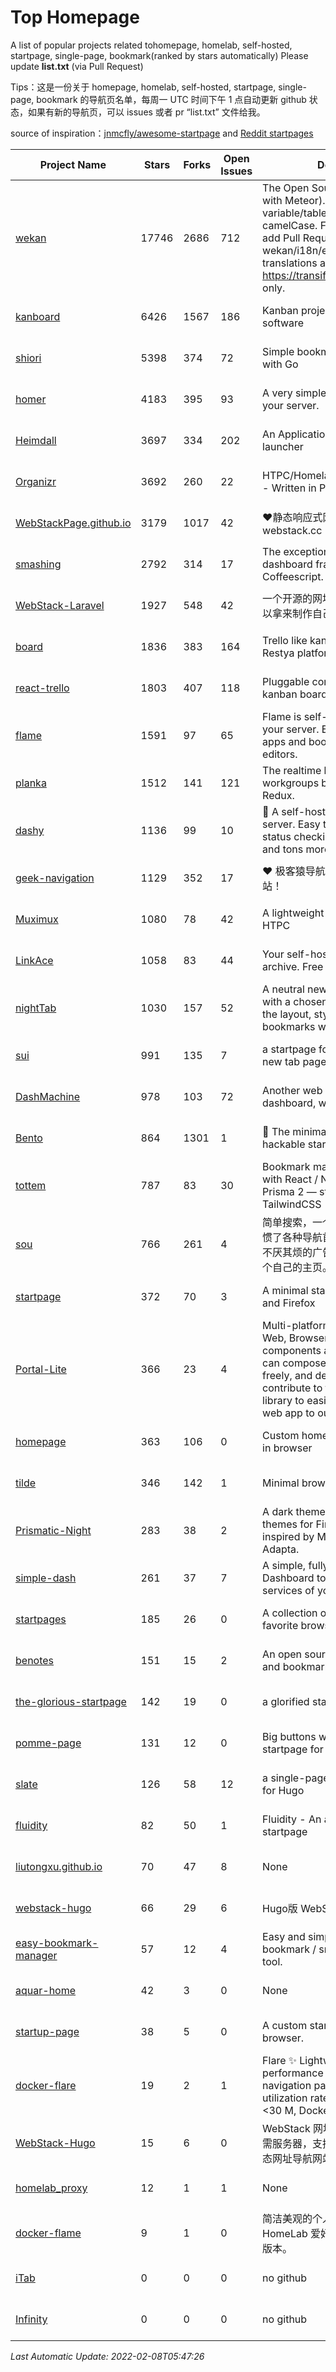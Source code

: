 # Top Homepage
A list of popular projects related tohomepage, homelab, self-hosted, startpage, single-page, bookmark(ranked by stars automatically)
Please update **list.txt** (via Pull Request)

Tips：这是一份关于 homepage, homelab, self-hosted, startpage, single-page, bookmark 的导航页名单，每周一 UTC 时间下午 1 点自动更新 github 状态，如果有新的导航页，可以 issues 或者 pr “list.txt” 文件给我。

source of inspiration：[jnmcfly/awesome-startpage](https://github.com/jnmcfly/awesome-startpage) and [Reddit startpages](https://www.reddit.com/r/startpages/)

| Project Name | Stars | Forks | Open Issues | Description | Last Commit |
| ------------ | ----- | ----- | ----------- | ----------- | ----------- |
| [wekan](https://github.com/wekan/wekan) | 17746 | 2686 | 712 | The Open Source kanban (built with Meteor). Keep variable/table/field names camelCase. For translations, only add Pull Request changes to wekan/i18n/en.i18n.json , other translations are done at https://transifex.com/wekan/wekan only. | 2022-02-07 16:56:10 |
| [kanboard](https://github.com/kanboard/kanboard) | 6426 | 1567 | 186 | Kanban project management software | 2022-02-05 19:49:03 |
| [shiori](https://github.com/go-shiori/shiori) | 5398 | 374 | 72 | Simple bookmark manager built with Go | 2022-02-07 07:46:31 |
| [homer](https://github.com/bastienwirtz/homer) | 4183 | 395 | 93 | A very simple static homepage for your server. | 2021-12-23 15:41:59 |
| [Heimdall](https://github.com/linuxserver/Heimdall) | 3697 | 334 | 202 | An Application dashboard and launcher | 2020-12-07 12:39:14 |
| [Organizr](https://github.com/causefx/Organizr) | 3692 | 260 | 22 | HTPC/Homelab Services Organizer - Written in PHP | 2021-11-12 22:38:05 |
| [WebStackPage.github.io](https://github.com/WebStackPage/WebStackPage.github.io) | 3179 | 1017 | 42 | ❤️静态响应式网址导航网站 - webstack.cc | 2021-09-15 09:24:35 |
| [smashing](https://github.com/Smashing/smashing) | 2792 | 314 | 17 | The exceptionally handsome dashboard framework in Ruby and Coffeescript. | 2021-09-09 05:04:20 |
| [WebStack-Laravel](https://github.com/hui-ho/WebStack-Laravel) | 1927 | 548 | 42 | 一个开源的网址导航网站项目，您可以拿来制作自己的网址导航。 | 2020-08-13 13:51:56 |
| [board](https://github.com/RestyaPlatform/board) | 1836 | 383 | 164 | Trello like kanban board. Based on Restya platform. | 2022-02-04 12:24:57 |
| [react-trello](https://github.com/rcdexta/react-trello) | 1803 | 407 | 118 | Pluggable components to add a kanban board to your application | 2021-09-22 12:25:14 |
| [flame](https://github.com/pawelmalak/flame) | 1591 | 97 | 65 | Flame is self-hosted startpage for your server. Easily manage your apps and bookmarks with built-in editors. | 2022-01-08 13:49:07 |
| [planka](https://github.com/plankanban/planka) | 1512 | 141 | 121 | The realtime kanban board for workgroups built with React and Redux. | 2022-01-29 21:50:13 |
| [dashy](https://github.com/Lissy93/dashy) | 1136 | 99 | 10 | 🚀 A self-hosted startpage for your server. Easy to use visual editor, status checking, widgets, themes and tons more! | 2022-02-07 18:58:29 |
| [geek-navigation](https://github.com/geekape/geek-navigation) | 1129 | 352 | 17 | ❤️ 极客猿导航－独立开发者的导航站！ | 2021-09-29 08:02:06 |
| [Muximux](https://github.com/mescon/Muximux) | 1080 | 78 | 42 | A lightweight way to manage your HTPC | 2021-03-21 20:28:25 |
| [LinkAce](https://github.com/Kovah/LinkAce) | 1058 | 83 | 44 | Your self-hosted bookmark archive. Free and open source. | 2022-01-20 20:54:36 |
| [nightTab](https://github.com/zombieFox/nightTab) | 1030 | 157 | 52 | A neutral new tab page accented with a chosen colour. Customise the layout, style, background and bookmarks with nightTab. | 2022-01-29 09:48:27 |
| [sui](https://github.com/jeroenpardon/sui) | 991 | 135 | 7 | a startpage for your server and / or new tab page | 2021-12-05 01:19:39 |
| [DashMachine](https://github.com/rmountjoy92/DashMachine) | 978 | 103 | 72 | Another web application bookmark dashboard, with fun features. | 2020-09-22 11:42:23 |
| [Bento](https://github.com/migueravila/Bento) | 864 | 1301 | 1 | 🍱 The minimalist, elegant and hackable startpage. | 2022-02-03 17:08:38 |
| [tottem](https://github.com/poulainv/tottem) | 787 | 83 | 30 | Bookmark manager on steroid built with React / NextJs / Apollo Tools / Prisma 2 — styled with TailwindCSS 🌱🎺 | 2020-05-13 14:19:21 |
| [sou](https://github.com/5iux/sou) | 766 | 261 | 4 | 简单搜索，一个简单的前端界面。用惯了各种导航首页，满屏幕尽是各种不厌其烦的广告和资讯；尝试自己写个自己的主页。 | 2021-08-02 14:31:55 |
| [startpage](https://github.com/deepjyoti30/startpage) | 372 | 70 | 3 | A minimal starpage for Chrome and Firefox | 2021-04-24 13:57:31 |
| [Portal-Lite](https://github.com/Privoce/Portal-Lite) | 366 | 23 | 4 | Multi-platform Personalized Portal: Web, Browser Extension. All components are web apps--users can compose their own Portal freely, and developers can contribute to the Privoce Web App library to easily incorporate their web app to our Portal. | 2021-09-09 01:19:29 |
| [homepage](https://github.com/Jaredk3nt/homepage) | 363 | 106 | 0 | Custom homepage for use locally in browser | 2020-12-02 18:26:15 |
| [tilde](https://github.com/cadejscroggins/tilde) | 346 | 142 | 1 | Minimal browser startpage. | 2021-08-30 16:56:46 |
| [Prismatic-Night](https://github.com/3r3bu5x9/Prismatic-Night) | 283 | 38 | 2 | A dark themed startpage and dark themes for Firefox and Linux inspired by Material design and Adapta. | 2021-03-24 11:53:07 |
| [simple-dash](https://github.com/kutyla-philipp/simple-dash) | 261 | 37 | 7 | A simple, fully responsive Dashboard to forward to the services of your choice! | 2019-10-10 13:02:37 |
| [startpages](https://github.com/grtcdr/startpages) | 185 | 26 | 0 | A collection of startpages for your favorite browser. | 2022-01-02 11:41:04 |
| [benotes](https://github.com/fr0tt/benotes) | 151 | 15 | 2 | An open source self hosted notes and bookmarks taking web app. | 2021-12-12 10:59:42 |
| [the-glorious-startpage](https://github.com/manilarome/the-glorious-startpage) | 142 | 19 | 0 | a glorified startpage | 2020-08-18 03:50:09 |
| [pomme-page](https://github.com/kikiklang/pomme-page) | 131 | 12 | 0 | Big buttons with easy click startpage for a browser.  | 2021-10-15 07:45:22 |
| [slate](https://github.com/gesquive/slate) | 126 | 58 | 12 | a single-page speed-dial theme for Hugo | 2021-07-02 03:24:02 |
| [fluidity](https://github.com/PrettyCoffee/fluidity) | 82 | 50 | 1 | Fluidity - An accordion based startpage | 2021-04-24 16:17:25 |
| [liutongxu.github.io](https://github.com/liutongxu/liutongxu.github.io) | 70 | 47 | 8 | None | 2022-01-20 06:51:27 |
| [webstack-hugo](https://github.com/iplaycode/webstack-hugo) | 66 | 29 | 6 | Hugo版 WebStack 主题 Demo | 2021-08-02 09:49:40 |
| [easy-bookmark-manager](https://github.com/devimust/easy-bookmark-manager) | 57 | 12 | 4 | Easy and simple self-hosted bookmark / snippet management tool. | 2018-05-05 00:31:43 |
| [aquar-home](https://github.com/firemakergk/aquar-home) | 42 | 3 | 0 | None | 2021-12-29 14:40:21 |
| [startup-page](https://github.com/timothypholmes/startup-page) | 38 | 5 | 0 | A custom startup page for your browser.  | 2022-02-07 23:59:25 |
| [docker-flare](https://github.com/soulteary/docker-flare) | 19 | 2 | 1 | Flare ✨ Lightweight, high performance and fast self-hosted navigation pages, resource utilization rate is <1% CPU, MEM <30 M, Docker Image < 10M | 2022-02-08 04:15:42 |
| [WebStack-Hugo](https://github.com/shenweiyan/WebStack-Hugo) | 15 | 6 | 0 | WebStack 网址导航 Hugo 主题，无需服务器，支持导航一键配置的纯静态网址导航网站。 | 2021-12-23 07:48:11 |
| [homelab_proxy](https://github.com/JmzTaylor/homelab_proxy) | 12 | 1 | 1 | None | 2021-06-07 15:25:56 |
| [docker-flame](https://github.com/soulteary/docker-flame) | 9 | 1 | 0 | 简洁美观的个人启动页，适用于 HomeLab 爱好者的中文化的自部署版本。 | 2022-01-30 12:31:25 |
| [iTab](https://www.itab.link/) | 0 | 0 | 0 | no github | 2006-01-02 03:04:05 |
| [Infinity](https://en.infinitynewtab.com/) | 0 | 0 | 0 | no github | 2006-01-02 03:04:05 |

*Last Automatic Update: 2022-02-08T05:47:26*